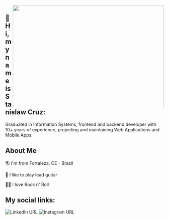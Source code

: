 <img align="right" width="480" height="329" src="https://media.giphy.com/media/B4jfJqiIxvU08/giphy.gif">


## 👋  Hi, my name is Stanislaw Cruz:  

Graduated in Information Systems, frontend and backend developer with 10+ years of experience, projecting and maintaining Web Applications and Mobile Apps.


## About Me

🌎 I'm from Fortaleza, CE - Brazil

🎸 I like to play lead guitar

🤘🏾 I love Rock n' Roll



## My social links:

![LinkedIn URL](https://img.shields.io/twitter/url?color=%2300FFFF&label=linkedin&logo=linkedin&style=for-the-badge&url=https%3A%2F%2Fhttps://www.linkedin.com/in/stanycruz) ![Instagram URL](https://img.shields.io/twitter/url?color=%231E90FF&label=instagram&logo=instagram&style=for-the-badge&url=https%3A%2F%2Fwww.instagram.com/stanycruz) 
